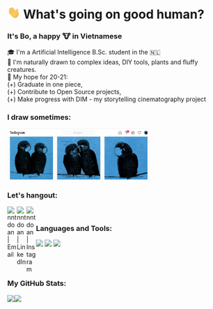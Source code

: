 # <img src="https://github.com/nntdoan/nntdoan/blob/Main/img/wave.gif" width="30px"> What's going on good human? 

### It's Bo, a happy 🐮 in Vietnamese
🎓 I'm a Artificial Intelligence B.Sc. student in the :netherlands: <br />
👀 I'm naturally drawn to complex ideas, DIY tools, plants and fluffy creatures. <br />
💙 My hope for 20-21: <br />
    (+) Graduate in one piece, <br />
    (+) Contribute to Open Source projects, <br />
    (+) Make progress with DIM - my storytelling cinematography project

### I draw sometimes:
<!-- <div style="max-width: 50vw;"> -->
<img align="center" width="65%" alt="bodhinfinity" src="https://github.com/nntdoan/nntdoan/blob/Main/img/PostedDrawings.jpg" />
<!-- </div> -->

### Let's hangout:

<!--TOADD [<img align="left" alt="codeSTACKr | YouTube" width="22px" src="https://cdn.jsdelivr.net/npm/simple-icons@v3/icons/youtube.svg" />][youtube] -->
[<img align="left" alt="nntdoan | Email" width="22px" src="https://cdn.jsdelivr.net/npm/simple-icons@v3/icons/gmail.svg" />][email]
[<img align="left" alt="nntdoan | LinkedIn" width="22px" src="https://cdn.jsdelivr.net/npm/simple-icons@v3/icons/linkedin.svg" />][linkedin]
[<img align="left" alt="nntdoan | Instagram" width="22px" src="https://cdn.jsdelivr.net/npm/simple-icons@v3/icons/instagram.svg" />][instagram]

<br />


### Languages and Tools:
![](https://img.shields.io/badge/-Python-informational?style=flat&logo=python&logoColor=white&color=blue)
![](https://img.shields.io/badge/-C++-informational?style=flat&logo=c%2B%2B&logoColor=white&color=blue)
![](https://img.shields.io/badge/-VS%20Code-informational?style=flat&logo=visual-studio-code&logoColor=white&color=blue)


<!-- Alternative way to to it -->
<!-- <img align="left" alt="Python" src="https://raw.githubusercontent.com/github/explore/80688e429a7d4ef2fca1e82350fe8e3517d3494d/topics/python/python.png" height="20" >  -->
<!-- <img align="left" alt="cpp" src="https://raw.githubusercontent.com/github/explore/80688e429a7d4ef2fca1e82350fe8e3517d3494d/topics/cpp/cpp.png" height="20"> -->
<!-- <img align="left" alt="SQL" width="26px" src="https://raw.githubusercontent.com/github/explore/80688e429a7d4ef2fca1e82350fe8e3517d3494d/topics/sql/sql.png" height="20"/> -->
<!-- <img align="left" alt="HTML5" width="26px" src="https://raw.githubusercontent.com/github/explore/80688e429a7d4ef2fca1e82350fe8e3517d3494d/topics/html/html.png" height="20"/> -->
<!-- <img align="left" alt="CSS3" width="26px" src="https://raw.githubusercontent.com/github/explore/80688e429a7d4ef2fca1e82350fe8e3517d3494d/topics/css/css.png" height="20"/> -->
<!-- <img align="left" alt="Visual Studio Code" width="26px" src="https://raw.githubusercontent.com/github/explore/80688e429a7d4ef2fca1e82350fe8e3517d3494d/topics/visual-studio-code/visual-studio-code.png" height="20"/> -->


<br />
<br />


<!-- ### 📕 Latest Blog Posts -->
<!-- To add later -->
<!-- BLOG-POST-LIST:END -->


### My GitHub Stats:
<div>
<a href="https://readme-stats-cfgj2cxdy.vercel.app/api?username=nntdoan&count_private=true&show_icons=true&theme=gotham">
  <img  align="left" src="https://readme-stats-cfgj2cxdy.vercel.app/api?username=nntdoan&count_private=true&show_icons=true&theme=gotham" />
</a>
<a href="https://readme-stats-cfgj2cxdy.vercel.app/api/top-langs/?username=nntdoan&hide=r&theme=gotham&layout=compact"> 
  <img align="left" src="https://readme-stats-cfgj2cxdy.vercel.app/api/top-langs/?username=nntdoan&hide=r&theme=gotham&layout=compact)" />
</a>
</div>


<!-- [youtube]: To add later... -->
[email]: mailto:ngoc.n.t.doan@gmail.com
[instagram]: https://www.instagram.com/bodhinfinity/
[linkedin]: https://www.linkedin.com/in/nnt-doan/
